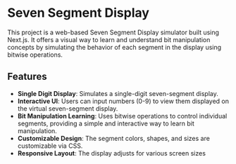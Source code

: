 # Seven Segment Display

This project is a web-based Seven Segment Display simulator built using Next.js. It offers a visual way to learn and understand bit manipulation concepts by simulating the behavior of each segment in the display using bitwise operations.

## Features

- **Single Digit Display**: Simulates a single-digit seven-segment display.
- **Interactive UI**: Users can input numbers (0-9) to view them displayed on the virtual seven-segment display.
- **Bit Manipulation Learning**: Uses bitwise operations to control individual segments, providing a simple and interactive way to learn bit manipulation.
- **Customizable Design**: The segment colors, shapes, and sizes are customizable via CSS.
- **Responsive Layout**: The display adjusts for various screen sizes